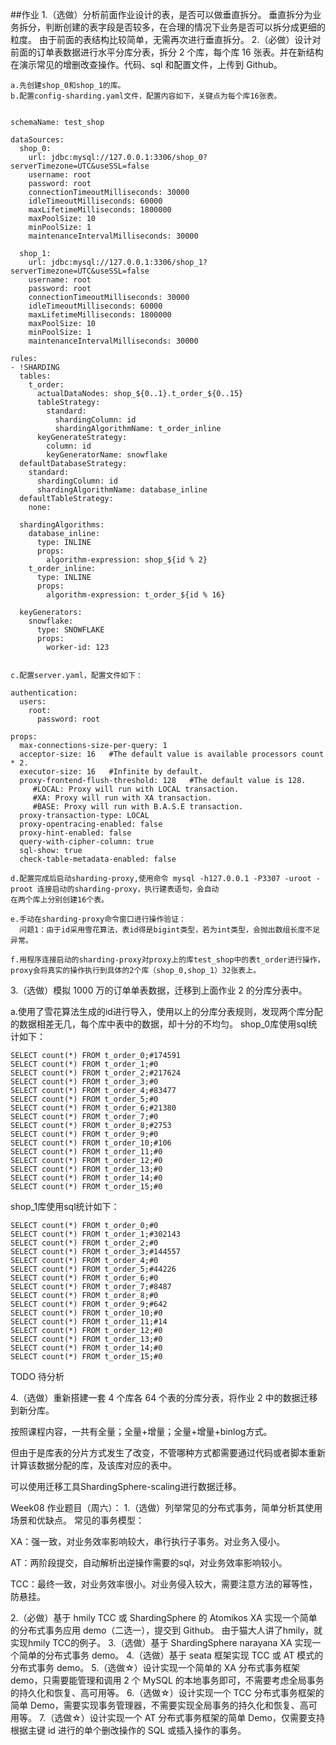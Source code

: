##作业
1.（选做）分析前面作业设计的表，是否可以做垂直拆分。
垂直拆分为业务拆分，判断创建的表字段是否较多，在合理的情况下业务是否可以拆分成更细的粒度。
由于前面的表结构比较简单，无需再次进行垂直拆分。
2.（必做）设计对前面的订单表数据进行水平分库分表，拆分 2 个库，每个库 16 张表。并在新结构在演示常见的增删改查操作。代码、sql 和配置文件，上传到 Github。
    
    a.先创建shop_0和shop_1的库。
    b.配置config-sharding.yaml文件，配置内容如下，关键点为每个库16张表。
    
    
    schemaName: test_shop
    
    dataSources:
      shop_0:
        url: jdbc:mysql://127.0.0.1:3306/shop_0?serverTimezone=UTC&useSSL=false
        username: root
        password: root
        connectionTimeoutMilliseconds: 30000
        idleTimeoutMilliseconds: 60000
        maxLifetimeMilliseconds: 1800000
        maxPoolSize: 10
        minPoolSize: 1
        maintenanceIntervalMilliseconds: 30000
        
      shop_1:
        url: jdbc:mysql://127.0.0.1:3306/shop_1?serverTimezone=UTC&useSSL=false
        username: root
        password: root
        connectionTimeoutMilliseconds: 30000
        idleTimeoutMilliseconds: 60000
        maxLifetimeMilliseconds: 1800000
        maxPoolSize: 10
        minPoolSize: 1
        maintenanceIntervalMilliseconds: 30000
    
    rules:
    - !SHARDING
      tables:
        t_order:
          actualDataNodes: shop_${0..1}.t_order_${0..15}
          tableStrategy:
            standard:
              shardingColumn: id
              shardingAlgorithmName: t_order_inline
          keyGenerateStrategy:
            column: id
            keyGeneratorName: snowflake
      defaultDatabaseStrategy:
        standard:
          shardingColumn: id
          shardingAlgorithmName: database_inline
      defaultTableStrategy:
        none:
      
      shardingAlgorithms:
        database_inline:
          type: INLINE
          props:
            algorithm-expression: shop_${id % 2}
        t_order_inline:
          type: INLINE
          props:
            algorithm-expression: t_order_${id % 16}
      
      keyGenerators:
        snowflake:
          type: SNOWFLAKE
          props:
            worker-id: 123


    c.配置server.yaml，配置文件如下：
    
    authentication:
      users:
        root:
          password: root
    
    props:
      max-connections-size-per-query: 1
      acceptor-size: 16   #The default value is available processors count * 2.
      executor-size: 16   #Infinite by default.
      proxy-frontend-flush-threshold: 128   #The default value is 128.
         #LOCAL: Proxy will run with LOCAL transaction.
         #XA: Proxy will run with XA transaction.
         #BASE: Proxy will run with B.A.S.E transaction.
      proxy-transaction-type: LOCAL
      proxy-opentracing-enabled: false
      proxy-hint-enabled: false
      query-with-cipher-column: true
      sql-show: true
      check-table-metadata-enabled: false
    
    d.配置完成后启动sharding-proxy,使用命令 mysql -h127.0.0.1 -P3307 -uroot -proot 连接启动的sharding-proxy，执行建表语句，会自动
    在两个库上分别创建16个表。
    
    e.手动在sharding-proxy命令窗口进行操作验证：
      问题1：由于id采用雪花算法，表id得是bigint类型，若为int类型，会抛出数组长度不足异常。
    
    f.用程序连接启动的sharding-proxy对proxy上的库test_shop中的表t_order进行操作，proxy会将真实的操作执行到具体的2个库（shop_0,shop_1）32张表上。
    
3.（选做）模拟 1000 万的订单单表数据，迁移到上面作业 2 的分库分表中。
   
   a.使用了雪花算法生成的id进行导入，使用以上的分库分表规则，发现两个库分配的数据相差无几，每个库中表中的数据，却十分的不均匀。
   shop_0库使用sql统计如下：
   ````
   SELECT count(*) FROM t_order_0;#174591
   SELECT count(*) FROM t_order_1;#0
   SELECT count(*) FROM t_order_2;#217624
   SELECT count(*) FROM t_order_3;#0
   SELECT count(*) FROM t_order_4;#83477
   SELECT count(*) FROM t_order_5;#0
   SELECT count(*) FROM t_order_6;#21380
   SELECT count(*) FROM t_order_7;#0
   SELECT count(*) FROM t_order_8;#2753
   SELECT count(*) FROM t_order_9;#0
   SELECT count(*) FROM t_order_10;#106
   SELECT count(*) FROM t_order_11;#0
   SELECT count(*) FROM t_order_12;#0
   SELECT count(*) FROM t_order_13;#0
   SELECT count(*) FROM t_order_14;#0
   SELECT count(*) FROM t_order_15;#0
   ````
   shop_1库使用sql统计如下：
   ```
   SELECT count(*) FROM t_order_0;#0
   SELECT count(*) FROM t_order_1;#302143
   SELECT count(*) FROM t_order_2;#0
   SELECT count(*) FROM t_order_3;#144557
   SELECT count(*) FROM t_order_4;#0
   SELECT count(*) FROM t_order_5;#44226
   SELECT count(*) FROM t_order_6;#0
   SELECT count(*) FROM t_order_7;#8487
   SELECT count(*) FROM t_order_8;#0
   SELECT count(*) FROM t_order_9;#642
   SELECT count(*) FROM t_order_10;#0
   SELECT count(*) FROM t_order_11;#14
   SELECT count(*) FROM t_order_12;#0
   SELECT count(*) FROM t_order_13;#0
   SELECT count(*) FROM t_order_14;#0
   SELECT count(*) FROM t_order_15;#0
   ```
    
   TODO 待分析

4.（选做）重新搭建一套 4 个库各 64 个表的分库分表，将作业 2 中的数据迁移到新分库。
    
  按照课程内容，一共有全量；全量+增量；全量+增量+binlog方式。
  
  但由于是库表的分片方式发生了改变，不管哪种方式都需要通过代码或者脚本重新计算该数据分配的库，及该库对应的表中。
  
  可以使用迁移工具ShardingSphere-scaling进行数据迁移。

Week08 作业题目（周六）：
1.（选做）列举常见的分布式事务，简单分析其使用场景和优缺点。
常见的事务模型：

XA：强一致，对业务效率影响较大，串行执行子事务。对业务入侵小。

AT：两阶段提交，自动解析出逆操作需要的sql，对业务效率影响较小。

TCC：最终一致，对业务效率很小。对业务侵入较大，需要注意方法的幂等性，防悬挂。

2.（必做）基于 hmily TCC 或 ShardingSphere 的 Atomikos XA 实现一个简单的分布式事务应用 demo（二选一），提交到 Github。
由于猫大人讲了hmily，就实现hmily TCC的例子。
3.（选做）基于 ShardingSphere narayana XA 实现一个简单的分布式事务 demo。
4.（选做）基于 seata 框架实现 TCC 或 AT 模式的分布式事务 demo。
5.（选做☆）设计实现一个简单的 XA 分布式事务框架 demo，只需要能管理和调用 2 个 MySQL 的本地事务即可，不需要考虑全局事务的持久化和恢复、高可用等。
6.（选做☆）设计实现一个 TCC 分布式事务框架的简单 Demo，需要实现事务管理器，不需要实现全局事务的持久化和恢复、高可用等。
7.（选做☆）设计实现一个 AT 分布式事务框架的简单 Demo，仅需要支持根据主键 id 进行的单个删改操作的 SQL 或插入操作的事务。
